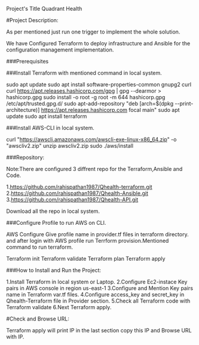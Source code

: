 Project's Title  Quadrant Health

#Project Description:

As per mentioned just run one trigger to implement the whole solution.

We have Configured Terraform to deploy infrastructure and Ansible for the configuration management implementation.

###Prerequisites

###Install Terraform with mentioned command in local system.

sudo apt update
sudo apt install  software-properties-common gnupg2 curl
curl https://apt.releases.hashicorp.com/gpg | gpg --dearmor > hashicorp.gpg
           sudo install -o root -g root -m 644 hashicorp.gpg /etc/apt/trusted.gpg.d/
sudo apt-add-repository "deb [arch=$(dpkg --print-architecture)] https://apt.releases.hashicorp.com focal main"
sudo apt update
sudo apt install terraform


###Install AWS-CLI in local system.

curl "https://awscli.amazonaws.com/awscli-exe-linux-x86_64.zip" -o "awscliv2.zip"
unzip awscliv2.zip
sudo ./aws/install


###Repository:

Note:There are configured 3 diffrent repo for the Terraform,Ansible and Code.

1.https://github.com/rahispathan1987/Qhealth-terraform.git
2.https://github.com/rahispathan1987/Qhealth-Ansible.git
3.https://github.com/rahispathan1987/Qhealth-API.git

Download all the repo in local system.


###Configure Profile to run AWS on CLI.

AWS Configure
Give profile name in provider.tf files in terraform directory.
and after login with AWS profile run Terrform provision.Mentioned command to run terraform.

Terraform init
Terraform validate
Terraform plan
Terraform apply

###How to Install and Run the Project:

1.Install Terraform in local system or Laptop.
2.Configure Ec2-instace Key pairs in AWS console in region us-east-1
3.Configure and Mention Key pairs name in Terraform var.tf files.
4.Configure access_key and secret_key in Qhealth-Terraform file in Provider section.
5.Check all Terraform code with Terraform validate
6.Next Terraform apply.

#Check and Browse URL:

Terraform apply will print IP in the last section copy this IP and Browse URL with IP.
